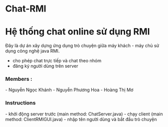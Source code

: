 # Chat-RMI

<h1>Hệ thống chat online sử dụng RMI</h1>

Đây là dự án xây dựng ứng dụng trò chuyện giữa máy khách - máy chủ sử dụng công nghệ java RMI.
  - cho phép chat trực tiếp và chat theo nhóm
  - đăng ký người dùng trên server

<h3>Members : </h3>
  - Nguyễn Ngọc Khánh
  - Nguyễn Phương Hoa
  - Hoàng Thị Mơ

<h3>Instructions</h3>
  - khởi động server trước (main method: ChatServer.java)
  - chạy client (main method: ClientRMIGUI.java)
  - nhập tên người dùng và bắt đầu trò chuyện



